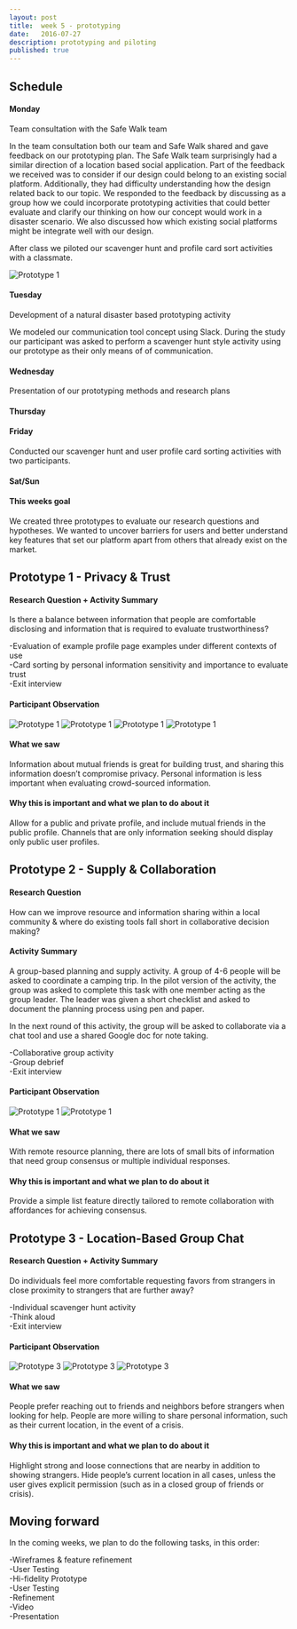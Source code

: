 ```yaml
---
layout: post
title:  week 5 - prototyping
date:   2016-07-27
description: prototyping and piloting
published: true
---
```

## Schedule  

#### Monday
Team consultation with the Safe Walk team  
  
In the team consultation both our team and Safe Walk shared and gave feedback on our prototyping plan. 
The Safe Walk team surprisingly had a similar direction of a location based social application. 
Part of the feedback we received was to consider if our design could belong to an existing social platform.
Additionally, they had difficulty understanding how the design related back to our topic. We responded to the feedback
by discussing as a group how we could incorporate prototyping activities that could better evaluate and clarify our 
 thinking on how our concept would work in a disaster scenario. We also discussed how which existing social platforms
 might be integrate well with our design.

 After class we piloted our scavenger hunt and profile card sort activities with a classmate.

 ![Prototype 1](../../../img/week-5/steven-pilot.jpg)

#### Tuesday
Development of a natural disaster based prototyping activity

We modeled our communication tool concept using Slack. During the study our participant was asked to perform a scavenger 
hunt style activity using our prototype as their only means of of communication. 
 
 

#### Wednesday
Presentation of our prototyping methods and research plans

#### Thursday

#### Friday
Conducted our scavenger hunt and user profile card sorting activities with two participants.  


#### Sat/Sun

#### This weeks goal
We created three prototypes to evaluate our research questions and hypotheses. We wanted to uncover barriers for users and better understand key features that set our platform apart from others that already exist on the market.


## Prototype 1 - Privacy & Trust

#### Research Question + Activity Summary
Is there a balance between information that people are comfortable disclosing and information that is required to evaluate trustworthiness?

-Evaluation of example profile page examples under different contexts of use<br/>
-Card sorting by personal information sensitivity and importance to evaluate trust<br/>
-Exit interview<br/>

#### Participant Observation
![Prototype 1](../../../img/week-5/lizzie1.png)
![Prototype 1](../../../img/week-5/ashley1.png)
![Prototype 1](../../../img/week-5/jeremy1.png)
![Prototype 1](../../../img/week-5/jeremy2.png)

#### What we saw
Information about mutual friends is great for building trust, and sharing this information doesn’t compromise privacy. Personal information is less important when evaluating crowd-sourced information.

#### Why this is important and what we plan to do about it
Allow for a public and private profile, and include mutual friends in the public profile. Channels that are only information seeking should display only public user profiles.

## Prototype 2 - Supply & Collaboration

#### Research Question
How can we improve resource and information sharing within a local community & where do existing tools fall short in collaborative decision making?


#### Activity Summary
A group-based planning and supply activity. A group of 4-6 people will be asked to coordinate a camping trip. In the pilot version of the activity, the group was asked to complete this task with one member acting as the group leader. The leader was given a short checklist and asked to document the planning process using pen and paper. 

In the next round of this activity, the group will be asked to collaborate via a chat tool and use a shared Google doc for note taking.


-Collaborative group activity<br/>
-Group debrief<br/>
-Exit interview<br/>

#### Participant Observation
![Prototype 1](../../../img/week-5/google-doc.png)
![Prototype 1](../../../img/week-5/camping-trip.jpg)

#### What we saw
With remote resource planning, there are lots of small bits of information that need group consensus or multiple individual responses.

#### Why this is important and what we plan to do about it
Provide a simple list feature directly tailored to remote collaboration with affordances for achieving consensus.

## Prototype 3 - Location-Based Group Chat

#### Research Question + Activity Summary
Do individuals feel more comfortable requesting favors from strangers in close proximity to strangers that are further away?

-Individual scavenger hunt activity<br/>
-Think aloud<br/>
-Exit interview<br/>

#### Participant Observation
![Prototype 3](../../../img/week-5/lizzie2.png)
![Prototype 3](../../../img/week-5/ashley2.png)
![Prototype 3](../../../img/week-5/lyle1.png)

#### What we saw
People prefer reaching out to friends and neighbors before strangers when looking for help. People are more willing to share personal information, such as their current location, in the event of a crisis.

#### Why this is important and what we plan to do about it
Highlight strong and loose connections that are nearby in addition to showing strangers. Hide people’s current location in all cases, unless the user gives explicit permission (such as in a closed group of friends or crisis).

## Moving forward
In the coming weeks, we plan to do the following tasks, in this order:

-Wireframes & feature refinement<br/>
-User Testing<br/>
-Hi-fidelity Prototype<br/>
-User Testing<br/>
-Refinement<br/>
-Video<br/>
-Presentation<br/>
